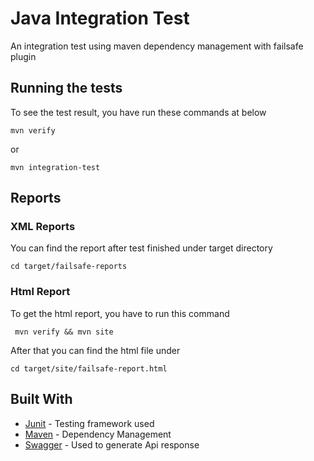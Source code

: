 # Java Integration Test

An integration test using maven dependency management with failsafe plugin

## Running the tests

To see the test result, you have run these commands at below

```
mvn verify
```  
or

```
mvn integration-test
```      

## Reports

### XML Reports
You can find the report after test finished under target directory
``` 
cd target/failsafe-reports 
```  

### Html Report
To get the html report, you have to run this command
```
 mvn verify && mvn site
```
After that you can find the html file under
``` 
cd target/site/failsafe-report.html
``` 

## Built With

* [Junit](https://junit.org/junit5/) - Testing framework used
* [Maven](https://maven.apache.org/) - Dependency Management
* [Swagger](https://generator.swagger.io/) - Used to generate Api response

